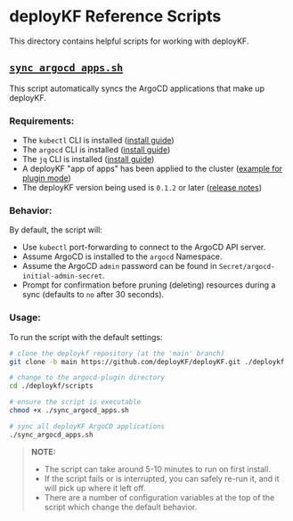 # deployKF Reference Scripts

This directory contains helpful scripts for working with deployKF.

## [`sync_argocd_apps.sh`](./sync_argocd_apps.sh)

This script automatically syncs the ArgoCD applications that make up deployKF.

### Requirements:

- The `kubectl` CLI is installed ([install guide](https://kubernetes.io/docs/tasks/tools/install-kubectl/))
- The `argocd` CLI is installed ([install guide](https://argo-cd.readthedocs.io/en/stable/cli_installation/))
- The `jq` CLI is installed ([install guide](https://stedolan.github.io/jq/download/))
- A deployKF "app of apps" has been applied to the cluster ([example for plugin mode](../argocd-plugin/README.md#plugin-usage))
- The deployKF version being used is `0.1.2` or later ([release notes](https://www.deploykf.org/releases/changelog-deploykf/))

### Behavior:

By default, the script will:

- Use `kubectl` port-forwarding to connect to the ArgoCD API server.
- Assume ArgoCD is installed to the `argocd` Namespace.
- Assume the ArgoCD `admin` password can be found in `Secret/argocd-initial-admin-secret`.
- Prompt for confirmation before pruning (deleting) resources during a sync (defaults to `no` after 30 seconds).

### Usage:

To run the script with the default settings:

```bash
# clone the deploykf repository (at the 'main' branch)
git clone -b main https://github.com/deployKF/deployKF.git ./deploykf

# change to the argocd-plugin directory
cd ./deploykf/scripts

# ensure the script is executable
chmod +x ./sync_argocd_apps.sh

# sync all deployKF ArgoCD applications
./sync_argocd_apps.sh
```

> __NOTE:__
>
> - The script can take around 5-10 minutes to run on first install.
> - If the script fails or is interrupted, you can safely re-run it, and it will pick up where it left off.
> - There are a number of configuration variables at the top of the script which change the default behavior.